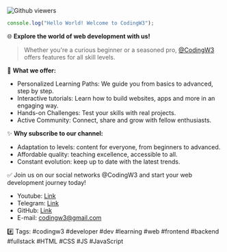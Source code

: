 ![Github viewers](https://komarev.com/ghpvc/?username=codingw3&color=3cb371&style=for-the-badge)

``` javascript
console.log("Hello World! Welcome to CodingW3");
```

🌐 **Explore the world of web development with us!**
> Whether you're a curious beginner or a seasoned pro, [@CodingW3](https://youtube.com/@CodingW3) offers features for all skill levels.

🚀 **What we offer:**
- Personalized Learning Paths: We guide you from basics to advanced, step by step.
- Interactive tutorials: Learn how to build websites, apps and more in an engaging way.
- Hands-on Challenges: Test your skills with real projects.
- Active Community: Connect, share and grow with fellow enthusiasts.

✨ **Why subscribe to our channel:**
- Adaptation to levels: content for everyone, from beginners to advanced.
- Affordable quality: teaching excellence, accessible to all.
- Constant evolution: keep up to date with the latest trends.

✅ Join us on our social networks @CodingW3 and start your web development journey today!

- Youtube: [Link](https://youtube.com/@codingw3?sub_confirm=1)
- Telegram: [Link](https://t.me/codingw3)
- GitHub: [Link](https://github.com/codingw3)
- E-mail: codingw3@gmail.com
<!-- - Instagram: [Link](https://instagram.com/codingw3) -->
<!-- - Twitter: [Link](https://twitter.com/codingw3) -->
<!-- - Facebook: [Link](https://facebook.com/codingw3) -->
<!-- - TikTok: [Link](https://tiktok.com/@codingw3) -->
<!-- - Pinterest: [Link](https://pinterest.com/codingw3) -->
<!-- - Linkedin: [Link](https://linkedin.com/company/codingw3) -->
<!-- - Link in Bio: [Link](https://linkin.bio/codingw3) -->

#️⃣ Tags: #codingw3 #developer #dev #learning #web #frontend #backend #fullstack #HTML #CSS #JS #JavaScript
